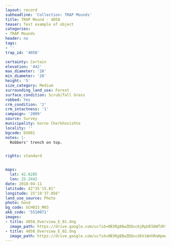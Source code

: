```yaml
---
layout: record
subheadline: 'Collection: TRAP Mounds'
title: TRAP Mound - 4058
teaser: Test example of object
categories:
- TRAP Mounds
header: no
tags:
- ''
trap_id: '4058'

certainty: Certain
elevation: '442'
max_diameter: '28'
min_diameter: '28'
height: '5'
size_category: Medium
surrounding_land_use: Forest
surface_condition: Scrub|Tall Grass
robbed: Yes
crm_condition: '2'
crm_intactness: '1'
campaign: '2009'
source: Survey
municipality: Gorno Cherkhovishte
locality: ''
bgcode: DS001
notes: |-
  Robbers' trench on top.


rights: standard


maps:
  lat: 42.6285
  lon: 25.2442
date: 2018-04-11
latitude: 42°35'15.81"
longitude: 25°18'37.056"
land_use_source: Photo
photo: Good
bg_code: GCH015_М03
akb_code: '5510071'
images:
- title: 4058_Overview_E_01.dng
  image_path: https://drive.google.com/uc?id=0B3Rg88wZDQscbjRpUE56WTdhYTQ
- title: 4058_Overview_E_02.dng
  image_path: https://drive.google.com/uc?id=0B3Rg88wZDQscdkViWnhRaHpmemc
---
```

